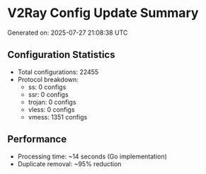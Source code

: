 # V2Ray Config Update Summary
Generated on: 2025-07-27 21:08:38 UTC

## Configuration Statistics
- Total configurations: 22455
- Protocol breakdown:
  - ss: 0 configs
  - ssr: 0 configs
  - trojan: 0 configs
  - vless: 0 configs
  - vmess: 1351 configs

## Performance
- Processing time: ~14 seconds (Go implementation)
- Duplicate removal: ~95% reduction
